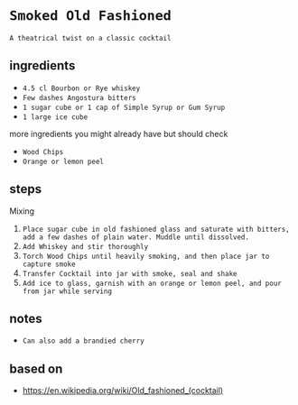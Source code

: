 # `Smoked Old Fashioned`

`A theatrical twist on a classic cocktail`

## ingredients

* `4.5 cl Bourbon or Rye whiskey`
* `Few dashes Angostura bitters`
* `1 sugar cube or 1 cap of Simple Syrup or Gum Syrup`
* `1 large ice cube`

more ingredients you might already have but should check

* `Wood Chips`
* `Orange or lemon peel`

## steps

Mixing

1. `Place sugar cube in old fashioned glass and saturate with bitters, add a few dashes of plain water. Muddle until dissolved.`
2. `Add Whiskey and stir thoroughly`
3. `Torch Wood Chips until heavily smoking, and then place jar to capture smoke`
4. `Transfer Cocktail into jar with smoke, seal and shake`
5. `Add ice to glass, garnish with an orange or lemon peel, and pour from jar while serving`

## notes

* `Can also add a brandied cherry`

## based on

* https://en.wikipedia.org/wiki/Old_fashioned_(cocktail)
